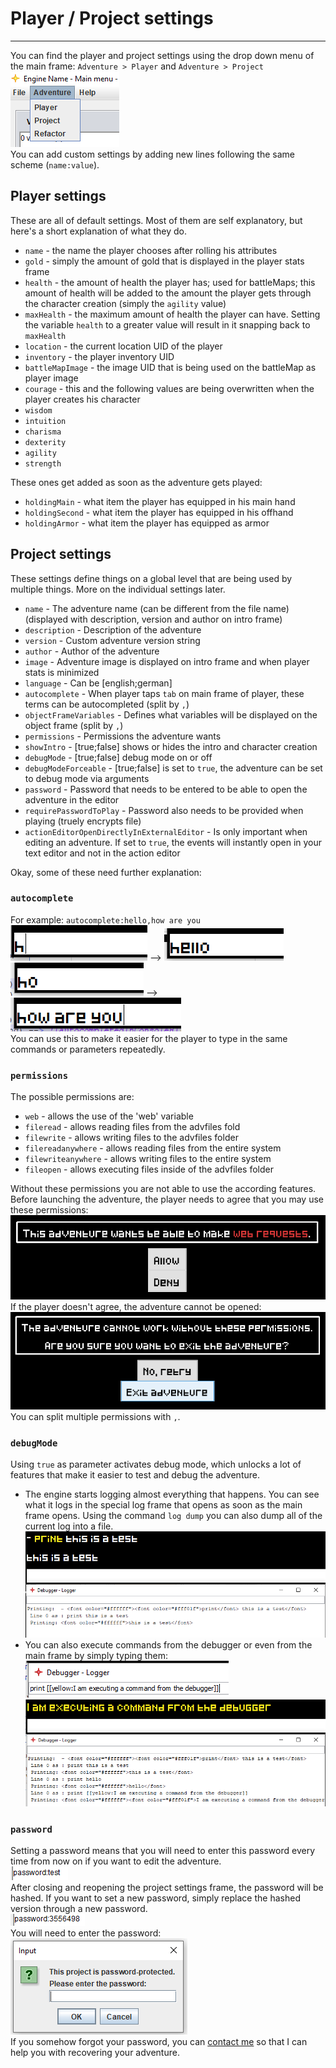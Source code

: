 # Player / Project settings
___ 

You can find the player and project settings using the drop down menu of the main frame: `Adventure > Player` and `Adventure > Project`  
![playerProjectDataDropDown](../img/playerProjectDataDropDown.png)  
You can add custom settings by adding new lines following the same scheme (`name:value`).  

## Player settings
These are all of default settings.
Most of them are self explanatory, but here's a short explanation of what they do.  

 * `name` - the name the player chooses after rolling his attributes
 * `gold` - simply the amount of gold that is displayed in the player stats frame
 * `health` - the amount of health the player has; used for battleMaps; this amount of health will be added to the amount the player gets through the character creation (simply the `agility` value)
 * `maxHealth` - the maximum amount of health the player can have. Setting the variable `health` to a greater value will result in it snapping back to `maxHealth`
 * `location` - the current location UID of the player
 * `inventory` - the player inventory UID
 * `battleMapImage` - the image UID that is being used on the battleMap as player image
 * `courage` - this and the following values are being overwritten when the player creates his character
 * `wisdom`
 * `intuition`
 * `charisma`
 * `dexterity`
 * `agility`
 * `strength`

These ones get added as soon as the adventure gets played:

 * `holdingMain` - what item the player has equipped in his main hand
 * `holdingSecond` - what item the player has equipped in his offhand
 * `holdingArmor` - what item the player has equipped as armor

## Project settings
These settings define things on a global level that are being used by multiple things. More on the individual settings later.

 * `name` - The adventure name (can be different from the file name) (displayed with description, version and author on intro frame)
 * `description` - Description of the adventure
 * `version` - Custom adventure version string
 * `author` - Author of the adventure
 * `image` - Adventure image is displayed on intro frame and when player stats is minimized
 * `language` - Can be [english;german]
 * `autocomplete` - When player taps `tab` on main frame of player, these terms can be autocompleted (split by `,`)
 * `objectFrameVariables` - Defines what variables will be displayed on the object frame (split by `,`)
 * `permissions` - Permissions the adventure wants
 * `showIntro` - [true;false] shows or hides the intro and character creation
 * `debugMode` - [true;false] debug mode on or off
 * `debugModeForceable` - [true;false] is set to `true`, the adventure can be set to debug mode via arguments
 * `password` - Password that needs to be entered to be able to open the adventure in the editor
 * `requirePasswordToPlay` - Password also needs to be provided when playing (truely encrypts file)
 * `actionEditorOpenDirectlyInExternalEditor` - Is only important when editing an adventure. If set to `true`, the events will instantly open in your text editor and not in the action editor

Okay, some of these need further explanation:  
  
### `autocomplete`
For example: `autocomplete:hello,how are you`  
![typedInConsoleH](../img/typedInConsoleH.png) --> ![autocompletedInConsoleH](../img/autocompletedInConsoleH.png)  
![typedInConsoleHo](../img/typedInConsoleHo.png) --> ![autocompletedInConsoleHo](../img/autocompletedInConsoleHo.png)  
You can use this to make it easier for the player to type in the same commands or parameters repeatedly.

### `permissions`
The possible permissions are:

 * `web` -               allows the use of the 'web' variable
 * `fileread` -          allows reading files from the advfiles fold
 * `filewrite` -         allows writing files to the advfiles folder
 * `filereadanywhere` -  allows reading files from the entire system
 * `filewriteanywhere` - allows writing files to the entire system
 * `fileopen` - 		 allows executing files inside of the advfiles folder
 
Without these permissions you are not able to use the according features. Before launching the adventure, the player needs to agree that you may use these permissions:  
![webRequestsPermissionPopup](../img/webRequestsPermissionPopup.png)  
If the player doesn't agree, the adventure cannot be opened:  
![permissionDeniedPopup](../img/permissionDeniedPopup.png)  
You can split multiple permissions with `,`.

### `debugMode`
Using `true` as parameter activates debug mode, which unlocks a lot of features that make it easier to test and debug the adventure.

 * The engine starts logging almost everything that happens. You can see what it logs in the special log frame that opens as soon as the main frame opens. Using the command `log dump` you can also dump all of the current log into a file.
 ![loggerThisIsATestPrint](../img/loggerThisIsATestPrint.png)  
 * You can also execute commands from the debugger or even from the main frame by simply typing them:  
 ![printCommandInDebugger](../img/printCommandInDebugger.png)  
 ![printCommandInDebuggerExecuted](../img/printCommandInDebuggerExecuted.png)  

### `password`
Setting a password means that you will need to enter this password every time from now on if you want to edit the adventure.  
![settingAPassword](../img/settingAPassword.png)  
After closing and reopening the project settings frame, the password will be hashed. If you want to set a new password, simply replace the hashed version through a new password.  
![settingAPasswordHashed](../img/settingAPasswordHashed.png)  
You will need to enter the password:  
![passwordProtectedEnterPassword](../img/passwordProtectedEnterPassword.png)  
If you somehow forgot your password, you can [contact me](mailto:mail@yanwittmann.de?subject=Feedback%20to%20the%20RPG%20Engine) so that I can help you with recovering your adventure.
